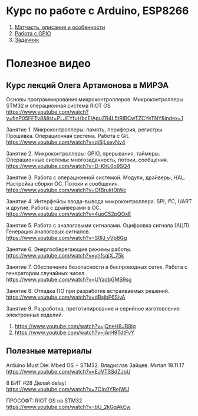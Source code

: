 # Курс по работе с Arduino, ESP8266

1. [Матчасть, описание и особенности](hardware.md)
2. [Работа с GPIO](gpio.md)
3. [Задачник](quiz.md)



# Полезное видео

## Курс лекций Олега Артамонова в МИРЭА

Основы программирования микроконтроллеров. Микроконтроллеры STM32 и операционная система RIOT OS  
https://www.youtube.com/watch?v=finP05FFTv8&list=PLJEYfuHbcEIApuZR4L5tRiBCwTZCYeTNY&index=1

Занятие 1. Микроконтроллеры: память, периферия, регистры. Прошивка. Операционная система. Работа с Git.  
https://www.youtube.com/watch?v=qiSjLxeyNv4

Занятие 2. Микроконтроллеры: GPIO, прерывания, таймеры. Операционные системы: многозадачность, потоки, сообщения.  
https://www.youtube.com/watch?v=D-KhL0o9SQ4

Занятие 3. Работа с операционной системой. Модули, драйверы, HAL. Настройка сборки ОС. Потоки и сообщения.  
https://www.youtube.com/watch?v=OfBruktDjWc

Занятие 4. Интерфейсы ввода-вывода микроконтроллера. SPI, I²C, UART и другие. Работа с драйверами в ОС.  
https://www.youtube.com/watch?v=4uoC52pQOxE

Занятие 5. Работа с аналоговыми сигналами. Оцифровка сигнала (АЦП). Генерация аналоговых сигналов.  
https://www.youtube.com/watch?v=S0lJ_vVp8Gg

Занятие 6. Энергосберегающие режимы работы.  
https://www.youtube.com/watch?v=yhfsqjX_75k

Занятие 7. Обеспечение безопасности в беспроводных сетях. Работа с генератором случайных чисел.  
https://www.youtube.com/watch?v=UYadbGMS9sg

Занятие 8. Отладка ПО при разработке встраиваемых решений.  
https://www.youtube.com/watch?v=dBsjbF6SivA

Занятие 9. Разработка, прототипирование и серийное изготовление электронных изделий.  
1. https://www.youtube.com/watch?v=jQneH8JB8Ig
2. https://www.youtube.com/watch?v=jArH9TdtFvY

## Полезные материалы

Arduino Must Die: Mbed OS + STM32. Владислав Зайцев. Митап 19.11.17  
https://www.youtube.com/watch?v=EJVTSSdZJoU

8 БИТ #28 Делай delay!  
https://www.youtube.com/watch?v=7OIp0YRejWU

ПРОСОФТ: RIOT OS на STM32  
https://www.youtube.com/watch?v=bU_2kGqAkEw